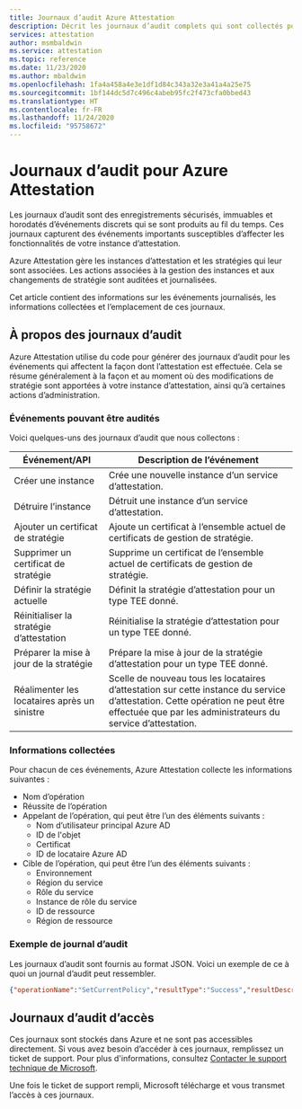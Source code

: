```yaml
---
title: Journaux d’audit Azure Attestation
description: Décrit les journaux d’audit complets qui sont collectés pour Azure Attestation
services: attestation
author: msmbaldwin
ms.service: attestation
ms.topic: reference
ms.date: 11/23/2020
ms.author: mbaldwin
ms.openlocfilehash: 1fa4a458a4e3e1df1d84c343a32e3a41a4a25e75
ms.sourcegitcommit: 1bf144dc5d7c496c4abeb95fc2f473cfa0bbed43
ms.translationtype: HT
ms.contentlocale: fr-FR
ms.lasthandoff: 11/24/2020
ms.locfileid: "95758672"
---
```

# <a name="audit-logs-for-azure-attestation"></a>Journaux d’audit pour Azure Attestation

Les journaux d’audit sont des enregistrements sécurisés, immuables et horodatés d’événements discrets qui se sont produits au fil du temps. Ces journaux capturent des événements importants susceptibles d’affecter les fonctionnalités de votre instance d’attestation.

Azure Attestation gère les instances d’attestation et les stratégies qui leur sont associées. Les actions associées à la gestion des instances et aux changements de stratégie sont auditées et journalisées.

Cet article contient des informations sur les événements journalisés, les informations collectées et l’emplacement de ces journaux.

## <a name="about-audit-logs"></a>À propos des journaux d’audit

Azure Attestation utilise du code pour générer des journaux d’audit pour les événements qui affectent la façon dont l’attestation est effectuée. Cela se résume généralement à la façon et au moment où des modifications de stratégie sont apportées à votre instance d’attestation, ainsi qu’à certaines actions d’administration.

### <a name="auditable-events"></a>Événements pouvant être audités
Voici quelques-uns des journaux d’audit que nous collectons :

|     Événement/API                              |     Description de l’événement                                                                         |
|--------------------------------------------|-----------------------------------------------------------------------------------------------|
|     Créer une instance                        |     Crée une nouvelle instance d’un service d’attestation. |
|     Détruire l’instance                       |     Détruit une instance d’un service d’attestation. |
|     Ajouter un certificat de stratégie                 |     Ajoute un certificat à l’ensemble actuel de certificats de gestion de stratégie. |
|     Supprimer un certificat de stratégie              |     Supprime un certificat de l’ensemble actuel de certificats de gestion de stratégie. |
|     Définir la stratégie actuelle                     |     Définit la stratégie d’attestation pour un type TEE donné. |
|     Réinitialiser la stratégie d’attestation               |     Réinitialise la stratégie d’attestation pour un type TEE donné. |
|     Préparer la mise à jour de la stratégie               |     Prépare la mise à jour de la stratégie d’attestation pour un type TEE donné. |
|     Réalimenter les locataires après un sinistre       |     Scelle de nouveau tous les locataires d’attestation sur cette instance du service d’attestation. Cette opération ne peut être effectuée que par les administrateurs du service d’attestation. |

### <a name="collected--information"></a>Informations collectées
Pour chacun de ces événements, Azure Attestation collecte les informations suivantes :

- Nom d’opération
- Réussite de l’opération
- Appelant de l’opération, qui peut être l’un des éléments suivants :
    - Nom d’utilisateur principal Azure AD
    - ID de l'objet
    - Certificat
    - ID de locataire Azure AD
- Cible de l’opération, qui peut être l’un des éléments suivants :
    - Environnement
    - Région du service
    - Rôle du service
    - Instance de rôle du service
    - ID de ressource
    - Région de ressource

### <a name="sample-audit-log"></a>Exemple de journal d’audit

Les journaux d’audit sont fournis au format JSON. Voici un exemple de ce à quoi un journal d’audit peut ressembler.

```json
{"operationName":"SetCurrentPolicy","resultType":"Success","resultDescription":null,"auditEventCategory":["ApplicationManagement"],"nCloud":null,"requestId":null,"callerIpAddress":null,"callerDisplayName":null,"callerIdentities":[{"callerIdentityType":"ObjectID","callerIdentity":"<some object ID>"},{"callerIdentityType":"TenantId","callerIdentity":"<some tenant ID>"}],"targetResources":[{"targetResourceType":"Environment","targetResourceName":"PublicCloud"},{"targetResourceType":"ServiceRegion","targetResourceName":"EastUS2"},{"targetResourceType":"ServiceRole","targetResourceName":"AttestationRpType"},{"targetResourceType":"ServiceRoleInstance","targetResourceName":"<some service role instance>"},{"targetResourceType":"ResourceId","targetResourceName":"/subscriptions/<some subscription ID>/resourceGroups/<some resource group name>/providers/Microsoft.Attestation/attestationProviders/<some instance name>"},{"targetResourceType":"ResourceRegion","targetResourceName":"EastUS2"}],"ifxAuditFormat":"Json","env_ver":"2.1","env_name":"#Ifx.AuditSchema","env_time":"2020-11-23T18:23:29.9427158Z","env_epoch":"MKZ6G","env_seqNum":1277,"env_popSample":0.0,"env_iKey":null,"env_flags":257,"env_cv":"##00000000-0000-0000-0000-000000000000_00000000-0000-0000-0000-000000000000_00000000-0000-0000-0000-000000000000","env_os":null,"env_osVer":null,"env_appId":null,"env_appVer":null,"env_cloud_ver":"1.0","env_cloud_name":null,"env_cloud_role":null,"env_cloud_roleVer":null,"env_cloud_roleInstance":null,"env_cloud_environment":null,"env_cloud_location":null,"env_cloud_deploymentUnit":null}
```

## <a name="access-audit-logs"></a>Journaux d’audit d’accès

Ces journaux sont stockés dans Azure et ne sont pas accessibles directement. Si vous avez besoin d’accéder à ces journaux, remplissez un ticket de support. Pour plus d'informations, consultez [Contacter le support technique de Microsoft](https://azure.microsoft.com/support/options/). 

Une fois le ticket de support rempli, Microsoft télécharge et vous transmet l’accès à ces journaux.
